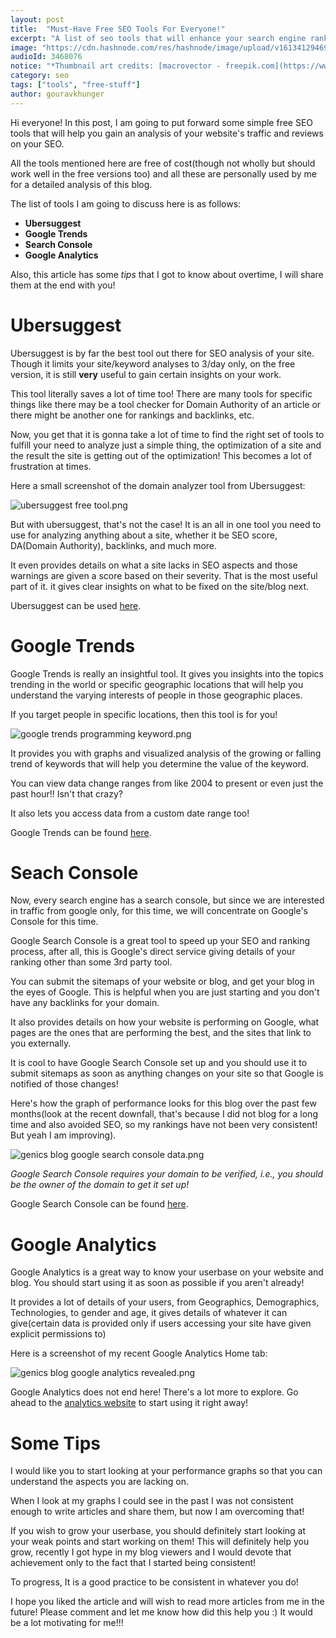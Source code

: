 ```yaml
---
layout: post
title:  "Must-Have Free SEO Tools For Everyone!"
excerpt: "A list of seo tools that will enhance your search engine rankings and help you with SEO best practices."
image: "https://cdn.hashnode.com/res/hashnode/image/upload/v1613412946931/y4vqG1-EH.jpeg"
audioId: 3468076
notice: "*Thumbnail art credits: [macrovector - freepik.com](https://www.freepik.com/vectors/computer)*"
category: seo
tags: ["tools", "free-stuff"]
author: gouravkhunger
---
```


Hi everyone! In this post, I am going to put forward some simple free SEO tools that will help you gain an analysis of your website's traffic and reviews on your SEO.

All the tools mentioned here are free of cost(though not wholly but should work well in the free versions too) and all these are personally used by me for a detailed analysis of this blog.

The list of tools I am going to discuss here is as follows:

- **Ubersuggest**
- **Google Trends**
- **Search Console**
- **Google Analytics**

Also, this article has some *tips* that I got to know about overtime, I will share them at the end with you!

# Ubersuggest

Ubersuggest is by far the best tool out there for SEO analysis of your site. Though it limits your site/keyword analyses to 3/day only, on the free version, it is still **very** useful to gain certain insights on your work.

This tool literally saves a lot of time too! There are many tools for specific things like there may be a tool checker for Domain Authority of an article or there might be another one for rankings and backlinks, etc.

Now, you get that it is gonna take a lot of time to find the right set of tools to fulfill your need to analyze just a simple thing, the optimization of a site and the result the site is getting out of the optimization! This becomes a lot of frustration at times.

Here a small screenshot of the domain analyzer tool from Ubersuggest:

![ubersuggest free tool.png](https://cdn.hashnode.com/res/hashnode/image/upload/v1613410062866/lSLu-NQoP.png)

But with ubersuggest, that's not the case! It is an all in one tool you need to use for analyzing anything about a site, whether it be SEO score, DA(Domain Authority), backlinks, and much more.

It even provides details on what a site lacks in SEO aspects and those warnings are given a score based on their severity. That is the most useful part of it. it gives clear insights on what to be fixed on the site/blog next.

Ubersuggest can be used [here](https://app.neilpatel.com/).

# Google Trends

Google Trends is really an insightful tool. It gives you insights into the topics trending in the world or specific geographic locations that will help you understand the varying interests of people in those geographic places.

If you target people in specific locations, then this tool is for you!

![google trends programming keyword.png](https://cdn.hashnode.com/res/hashnode/image/upload/v1613409919819/hJ1Zz5Xrx.png)

It provides you with graphs and visualized analysis of the growing or falling trend of keywords that will help you determine the value of the keyword.

You can view data change ranges from like 2004 to present or even just the past hour!! Isn't that crazy?

It also lets you access data from a custom date range too!

Google Trends can be found [here](https://trends.google.com/trends).

# Seach Console

Now, every search engine has a search console, but since we are interested in traffic from google only, for this time, we will concentrate on Google's Console for this time.

Google Search Console is a great tool to speed up your SEO and ranking process, after all, this is Google's direct service giving details of your ranking other than some 3rd party tool.

You can submit the sitemaps of your website or blog, and get your blog in the eyes of Google. This is helpful when you are just starting and you don't have any backlinks for your domain.

It also provides details on how your website is performing on Google, what pages are the ones that are performing the best, and the sites that link to you externally.

It is cool to have Google Search Console set up and you should use it to submit sitemaps as soon as anything changes on your site so that Google is notified of those changes!

Here's how the graph of performance looks for this blog over the past few months(look at the recent downfall, that's because I did not blog for a long time and also avoided SEO, so my rankings have not been very consistent! But yeah I am improving).

![genics blog google search console data.png](https://cdn.hashnode.com/res/hashnode/image/upload/v1613411815180/a_Xm4LKtm.png)

*Google Search Console requires your domain to be verified, i.e., you should be the owner of the domain to get it set up!*

Google Search Console can be found [here](https://search.google.com/search-console).

# Google Analytics

Google Analytics is a great way to know your userbase on your website and blog. You should start using it as soon as possible if you aren't already!

It provides a lot of details of your users, from Geographics, Demographics, Technologies, to gender and age, it gives details of whatever it can give(certain data is provided only if users accessing your site have given explicit permissions to)

Here is a screenshot of my recent Google Analytics Home tab:

![genics blog google analytics revealed.png](https://cdn.hashnode.com/res/hashnode/image/upload/v1613412409213/WiudXHtCe.png)

Google Analytics does not end here! There's a lot more to explore. Go ahead to the [analytics website](https://analytics.google.com/analytics/web/) to start using it right away!

# Some Tips

I would like you to start looking at your performance graphs so that you can understand the aspects you are lacking on. 

When I look at my graphs I could see in the past I was not consistent enough to write articles and share them, but now I am overcoming that! 

If you wish to grow your userbase, you should definitely start looking at your weak points and start working on them! This will definitely help you grow, recently I got hype in my blog viewers and I would devote that achievement only to the fact that I started being consistent!

To progress, It is a good practice to be consistent in whatever you do!

I hope you liked the article and will wish to read more articles from me in the future! Please comment and let me know how did this help you :) It would be a lot motivating for me!!!